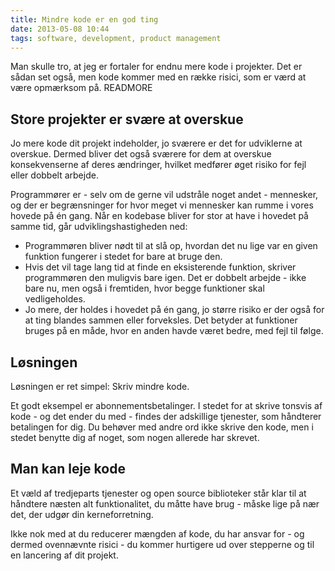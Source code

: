 ```yaml
---
title: Mindre kode er en god ting
date: 2013-05-08 10:44
tags: software, development, product management
---
```


Man skulle tro, at jeg er fortaler for endnu mere kode i projekter. Det er sådan set også, men kode kommer med en række risici, som er værd at være opmærksom på.
READMORE

## Store projekter er svære at overskue

Jo mere kode dit projekt indeholder, jo sværere er det for udviklerne at overskue. Dermed bliver det også sværere for dem at overskue konsekvenserne af deres ændringer, hvilket medfører øget risiko for fejl eller dobbelt arbejde.

Programmører er - selv om de gerne vil udstråle noget andet - mennesker, og der er begrænsninger for hvor meget vi mennesker kan rumme i vores hovede på én gang. Når en kodebase bliver for stor at have i hovedet på samme tid, går udviklingshastigheden ned:

* Programmøren bliver nødt til at slå op, hvordan det nu lige var en given funktion fungerer i stedet for bare at bruge den.
* Hvis det vil tage lang tid at finde en eksisterende funktion, skriver programmøren den muligvis bare igen. Det er dobbelt arbejde - ikke bare nu, men også i fremtiden, hvor begge funktioner skal vedligeholdes.
* Jo mere, der holdes i hovedet på én gang, jo større risiko er der også for at ting blandes sammen eller forveksles. Det betyder at funktioner bruges på en måde, hvor en anden havde været bedre, med fejl til følge.

## Løsningen

Løsningen er ret simpel: Skriv mindre kode.

Et godt eksempel er abonnementsbetalinger. I stedet for at skrive tonsvis af kode - og det ender du med - findes der adskillige tjenester, som håndterer betalingen for dig. Du behøver med andre ord ikke skrive den kode, men i stedet benytte dig af noget, som nogen allerede har skrevet.

## Man kan leje kode

Et væld af tredjeparts tjenester og open source biblioteker står klar til at håndtere næsten alt funktionalitet, du måtte have brug - måske lige på nær det, der udgør din kerneforretning.

Ikke nok med at du reducerer mængden af kode, du har ansvar for - og dermed ovennævnte risici - du kommer hurtigere ud over stepperne og til en lancering af dit projekt.
